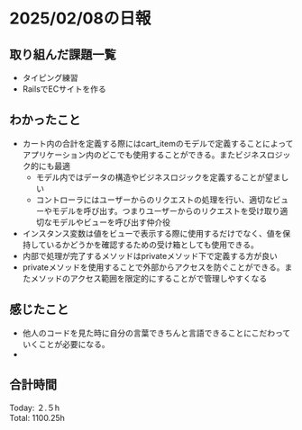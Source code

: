 # 2025/02/08の日報
## 取り組んだ課題一覧
* タイピング練習
*  RailsでECサイトを作る
## わかったこと
* カート内の合計を定義する際にはcart_itemのモデルで定義することによってアプリケーション内のどこでも使用することができる。またビジネスロジック的にも最適
  *  モデル内ではデータの構造やビジネスロジックを定義することが望ましい
  *  コントローラにはユーザーからのリクエストの処理を行い、適切なビューやモデルを呼び出す。つまりユーザーからのリクエストを受け取り適切なモデルやビューを呼び出す仲介役
*  インスタンス変数は値をビューで表示する際に使用するだけでなく、値を保持しているかどうかを確認するための受け箱としても使用できる。
*  内部で処理が完了するメソッドはprivateメソッド下で定義する方が良い
  *  privateメソッドを使用することで外部からアクセスを防ぐことができる。またメソッドのアクセス範囲を限定的にすることがで管理しやすくなる       
## 感じたこと
* 他人のコードを見た時に自分の言葉できちんと言語できることにこだわっていくことが必要になる。
* 
## 合計時間 
Today: ２.５h<br>
Total: 1100.25h
